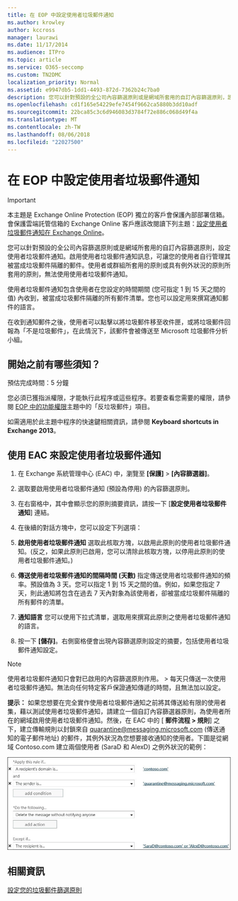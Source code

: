 ```yaml
---
title: 在 EOP 中設定使用者垃圾郵件通知
ms.author: krowley
author: kccross
manager: laurawi
ms.date: 11/17/2014
ms.audience: ITPro
ms.topic: article
ms.service: O365-seccomp
ms.custom: TN2DMC
localization_priority: Normal
ms.assetid: e9947db5-1dd1-4493-872d-7362b24c7ba0
description: 您可以針對預設的全公司內容篩選原則或是網域所套用的自訂內容篩選原則，設定使用者垃圾郵件通知。
ms.openlocfilehash: cd1f165e54229efe7454f9662ca5880b3dd10adf
ms.sourcegitcommit: 22bca85c3c6d946083d3784f72e886c068d49f4a
ms.translationtype: MT
ms.contentlocale: zh-TW
ms.lasthandoff: 08/06/2018
ms.locfileid: "22027500"
---
```

# <a name="configure-end-user-spam-notifications-in-eop"></a>在 EOP 中設定使用者垃圾郵件通知
  
> [!IMPORTANT]
> 本主題是 Exchange Online Protection (EOP) 獨立的客戶會保護內部部署信箱。會保護雲端託管信箱的 Exchange Online 客戶應該改閱讀下列主題：[設定使用者垃圾郵件通知在 Exchange Online](configure-end-user-spam-notifications-in-exchange-online.md)。 
  
您可以針對預設的全公司內容篩選原則或是網域所套用的自訂內容篩選原則，設定使用者垃圾郵件通知。啟用使用者垃圾郵件通知訊息，可讓您的使用者自行管理其被當成垃圾郵件隔離的郵件。使用者或群組所套用的原則或具有例外狀況的原則所套用的原則，無法使用使用者垃圾郵件通知。
  
使用者垃圾郵件通知包含使用者在您設定的時間期間 (您可指定 1 到 15 天之間的值) 內收到，被當成垃圾郵件隔離的所有郵件清單。您也可以設定用來撰寫通知郵件的語言。
  
在收到通知郵件之後，使用者可以點擊以將垃圾郵件移至收件匣，或將垃圾郵件回報為「不是垃圾郵件」，在此情況下，該郵件會被傳送至 Microsoft 垃圾郵件分析小組。
  
## <a name="what-do-you-need-to-know-before-you-begin"></a>開始之前有哪些須知？
<a name="sectionSection0"> </a>

預估完成時間：5 分鐘
  
您必須已獲指派權限，才能執行此程序或這些程序。若要查看您需要的權限，請參閱 [EOP 中的功能權限](eop/feature-permissions-in-eop.md)主題中的「反垃圾郵件」項目。 
  
如需適用於此主題中程序的快速鍵相關資訊，請參閱 **Keyboard shortcuts in Exchange 2013**。
  
## <a name="use-the-eac-to-configure-end-user-spam-notifications"></a>使用 EAC 來設定使用者垃圾郵件通知

1. 在 Exchange 系統管理中心 (EAC) 中，瀏覽至 **[保護]** \> **[內容篩選器]**。
    
2. 選取要啟用使用者垃圾郵件通知 (預設為停用) 的內容篩選原則。
    
3. 在右窗格中，其中會顯示您的原則摘要資訊，請按一下 [**設定使用者垃圾郵件通知**] 連結。 
    
4. 在後續的對話方塊中，您可以設定下列選項：
    
1. **啟用使用者垃圾郵件通知** 選取此核取方塊，以啟用此原則的使用者垃圾郵件通知。(反之，如果此原則已啟用，您可以清除此核取方塊，以停用此原則的使用者垃圾郵件通知。) 
    
2. **傳送使用者垃圾郵件通知的間隔時間 (天數)** 指定傳送使用者垃圾郵件通知的頻率。預設值為 3 天。您可以指定 1 到 15 天之間的值。例如，如果您指定 7 天，則此通知將包含在過去 7 天內對象為該使用者，卻被當成垃圾郵件隔離的所有郵件的清單。 
    
3. **通知語言** 您可以使用下拉式清單，選取用來撰寫此原則之使用者垃圾郵件通知的語言。 
    
5. 按一下 **[儲存]**。右側窗格便會出現內容篩選原則設定的摘要，包括使用者垃圾郵件通知設定。
    
> [!NOTE]
>  使用者垃圾郵件通知只會對已啟用的內容篩選原則作用。 >  每天只傳送一次使用者垃圾郵件通知。無法向任何特定客戶保證通知傳遞的時間，且無法加以設定。 
  
 **提示：** 如果您想要在完全實作使用者垃圾郵件通知之前將其傳送給有限的使用者集，藉以測試使用者垃圾郵件通知，請建立一個自訂內容篩選器原則，為使用者所在的網域啟用使用者垃圾郵件通知。然後，在 EAC 中的 [ **郵件流程 \> 規則**] 之下，建立傳輸規則以封鎖來自 quarantine@messaging.microsoft.com (傳送通知的電子郵件地址) 的郵件，其例外狀況為您想要接收通知的使用者。下圖是從網域 Contoso.com 建立兩個使用者 (SaraD 和 AlexD) 之例外狀況的範例： 
  
![測試使用者垃圾郵件通知的傳輸規則](media/EOP-ESN-testspecificusers.jpg)
  
## <a name="for-more-information"></a>相關資訊

[設定您的垃圾郵件篩選原則](configure-your-spam-filter-policies.md)
  
